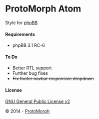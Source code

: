 ProtoMorph Atom
======================

Style for [phpBB][2]

#### Requirements

- phpBB 3.1 RC-6

#### To Do

- Better RTL support
- Further bug fixes
 - ~~Fix footer navbar responsive dropdown~~

#### License

[GNU General Public License v2][3]

© 2014 - [ProtoMorph][1]

[1]: http://protomorph.tk/
[2]: https://www.phpbb.com/
[3]: http://opensource.org/licenses/GPL-2.0
